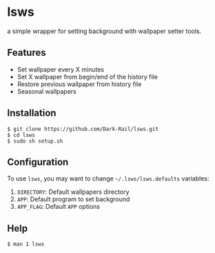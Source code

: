 # lsws
a simple wrapper for setting background with wallpaper setter tools.

## Features
- Set wallpaper every X minutes
- Set X wallpaper from  begin/end of the history file
- Restore previous wallpaper from history file
- Seasonal wallpapers

## Installation
```
$ git clone https://github.com/Dark-Rail/lsws.git
$ cd lsws
$ sudo sh setup.sh
```

## Configuration
To use `lsws`, you may want to change `~/.lsws/lsws.defaults` variables:
1. `DIRECTORY`: Default wallpapers directory
2. `APP`: Default program to set background
3. `APP_FLAG`: Default `APP` options

## Help
```
$ man 1 lsws
```
